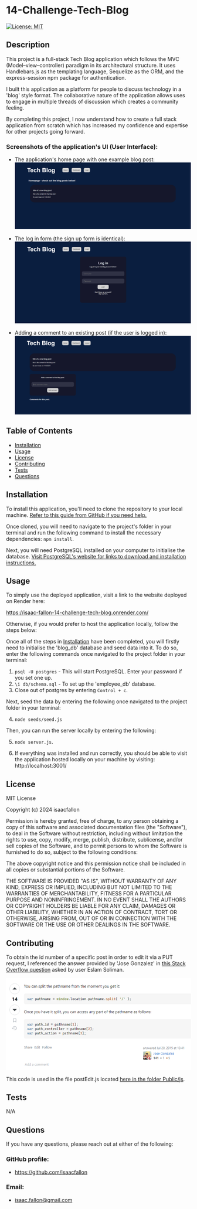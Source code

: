 # 14-Challenge-Tech-Blog

[![License: MIT](https://img.shields.io/badge/License-MIT-yellow.svg)](https://opensource.org/licenses/MIT)
        
## Description
            
This project is a full-stack Tech Blog application which follows the MVC (Model–view–controller) paradigm in its architectural structure. It uses Handlebars.js as the templating language, Sequelize as the ORM, and the express-session npm package for authentication.

I built this application as a platform for people to discuss technology in a 'blog' style format. The collaborative nature of the application allows uses to engage in multiple threads of discussion which creates a community feeling. 

By completing this project, I now understand how to create a full stack application from scratch which has increased my confidence and expertise for other projects going forward. 

### Screenshots of the application's UI (User Interface):

- The application's home page with one example blog post:
![Screenshot showing the application's home page](./assets/14-Challenge-Tech-Blog_Homepage.png)

- The log in form (the sign up form is identical):
![Screenshot showing a user logging in](./assets/14-Challenge-Tech-Blog_Login.png)

- Adding a comment to an existing post (if the user is logged in):
![Screenshot showing a user adding a comment to a blog post](./assets/14-Challenge-Tech-Blog_Post-content.png)
            
## Table of Contents
            
- [Installation](#installation)
- [Usage](#usage)
- [License](#license)
- [Contributing](#contributing)
- [Tests](#tests)
- [Questions](#questions)
            
## Installation

To install this application, you'll need to clone the repository to your local machine. [Refer to this guide from GitHub if you need help.](https://docs.github.com/en/repositories/creating-and-managing-repositories/cloning-a-repository/)

Once cloned, you will need to navigate to the project's folder in your terminal and run the following command to install the necessary dependencies: `npm install`.

Next, you will need PostgreSQL installed on your computer to initialise the database. [Visit PostgreSQL's website for links to download and installation instructions.](https://www.postgresql.org/)

            
## Usage

To simply use the deployed application, visit a link to the website deployed on Render here:

https://isaac-fallon-14-challenge-tech-blog.onrender.com/

Otherwise, if you would prefer to host the application locally, follow the steps below:

Once all of the steps in [Installation](#installation) have been completed, you will firstly need to initialise the 'blog_db' database and seed data into it. To do so, enter the following commands once navigated to the project folder in your terminal:

1. `psql -U postgres` - This will start PostgreSQL. Enter your password if you set one up. 
2. `\i db/schema.sql` - To set up the 'employee_db' database. 
3. Close out of postgres by entering `Control + c`.

Next, seed the data by entering the following once navigated to the project folder in your terminal:

4. `node seeds/seed.js`

Then, you can run the server locally by entering the following:

5. `node server.js`.

6. If everything was installed and run correctly, you should be able to visit the application hosted locally on your machine by visiting: http://localhost:3001/
            
## License
            
MIT License

Copyright (c) 2024 isaacfallon
            
Permission is hereby granted, free of charge, to any person obtaining a copy
of this software and associated documentation files (the "Software"), to deal
in the Software without restriction, including without limitation the rights
to use, copy, modify, merge, publish, distribute, sublicense, and/or sell
copies of the Software, and to permit persons to whom the Software is
furnished to do so, subject to the following conditions:
            
The above copyright notice and this permission notice shall be included in all
copies or substantial portions of the Software.
            
THE SOFTWARE IS PROVIDED "AS IS", WITHOUT WARRANTY OF ANY KIND, EXPRESS OR
IMPLIED, INCLUDING BUT NOT LIMITED TO THE WARRANTIES OF MERCHANTABILITY,
FITNESS FOR A PARTICULAR PURPOSE AND NONINFRINGEMENT. IN NO EVENT SHALL THE
AUTHORS OR COPYRIGHT HOLDERS BE LIABLE FOR ANY CLAIM, DAMAGES OR OTHER
LIABILITY, WHETHER IN AN ACTION OF CONTRACT, TORT OR OTHERWISE, ARISING FROM,
OUT OF OR IN CONNECTION WITH THE SOFTWARE OR THE USE OR OTHER DEALINGS IN THE
SOFTWARE.
            
## Contributing

To obtain the id number of a specific post in order to edit it via a PUT request, I referenced the answer provided by 'Jose Gonzalez' in [this Stack Overflow question](https://stackoverflow.com/questions/6888783/split-path-name-to-get-routing-parameter) asked by user Eslam Soliman. 

![Screenshot of StackOverflow answer showing how to split a pathname into a usable ID](./assets/StackOverflow-Answer_path-name-into-routing-parameter_by-Eslam-Soliman.png)

This code is used in the file postEdit.js located [here in the folder Public/js](./public/js/). 

            
## Tests

N/A
     
## Questions
            
If you have any questions, please reach out at either of the following:
            
### GitHub profile:
- https://github.com/isaacfallon

### Email:
- isaac.fallon@gmail.com

